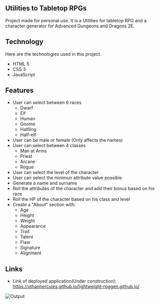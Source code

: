 ## Utilities to Tabletop RPGs

Project made for personal use. It is a Utilities for tabletop RPG and a character generator for Advanced Dungeons and Dragons 2E.

## Technology

Here are the technologies used in this project.

-   HTML 5
-   CSS 3
-   JavaScript

## Features

-   User can select between 6 races
    -   Dwarf
    -   Elf
    -   Human
    -   Gnome
    -   Halfling
    -   Half-elf
-   User can be male or female (Only affects the names)
-   User can select between 4 classes
    -   Man at Arms
    -   Priest
    -   Arcane
    -   Rogue
-   User can select the level of the character
-   User can select the minimun attribute value possible
-   Generate a name and surname
-   Roll the attributes of the character and add their bonus based on his race
-   Roll the HP of the character based on his class and level
-   Create a "About" section with:
    -   Age
    -   Height
    -   Weight
    -   Appearance
    -   Trait
    -   Talent
    -   Flaw
    -   Signature
    -   Alignment

## Links

-   Link of deployed application(Under construction): https://uthanhercules.github.io/lightweight-rpggen.github.io/

![Output](https://user-images.githubusercontent.com/78041618/125918870-bc39834b-cace-40f3-ac40-3ac5eb4bd685.PNG)

